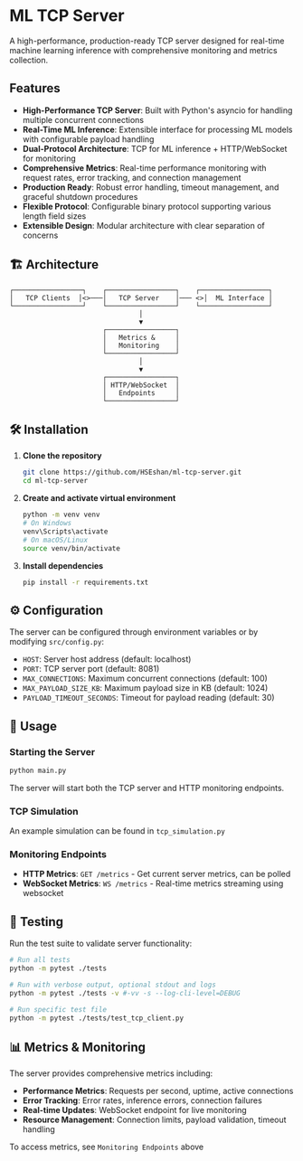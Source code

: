 # ML TCP Server

A high-performance, production-ready TCP server designed for real-time machine learning inference with comprehensive monitoring and metrics collection.

## Features

- **High-Performance TCP Server**: Built with Python's asyncio for handling multiple concurrent connections
- **Real-Time ML Inference**: Extensible interface for processing ML models with configurable payload handling
- **Dual-Protocol Architecture**: TCP for ML inference + HTTP/WebSocket for monitoring
- **Comprehensive Metrics**: Real-time performance monitoring with request rates, error tracking, and connection management
- **Production Ready**: Robust error handling, timeout management, and graceful shutdown procedures
- **Flexible Protocol**: Configurable binary protocol supporting various length field sizes
- **Extensible Design**: Modular architecture with clear separation of concerns

## 🏗️ Architecture

```
┌─────────────────┐    ┌─────────────────┐    ┌─────────────────┐
│   TCP Clients  │<>───│   TCP Server    │─── <>│  ML Interface │
└─────────────────┘    └─────────────────┘    └─────────────────┘
                                │
                                ▼
                       ┌─────────────────┐
                       │   Metrics &     │
                       │   Monitoring    │
                       └─────────────────┘
                                │
                                ▼
                       ┌─────────────────┐
                       │ HTTP/WebSocket  │
                       │   Endpoints     │
                       └─────────────────┘
```

## 🛠️ Installation

1. **Clone the repository**

   ```bash
   git clone https://github.com/HSEshan/ml-tcp-server.git
   cd ml-tcp-server
   ```

2. **Create and activate virtual environment**

   ```bash
   python -m venv venv
   # On Windows
   venv\Scripts\activate
   # On macOS/Linux
   source venv/bin/activate
   ```

3. **Install dependencies**
   ```bash
   pip install -r requirements.txt
   ```

## ⚙️ Configuration

The server can be configured through environment variables or by modifying `src/config.py`:

- `HOST`: Server host address (default: localhost)
- `PORT`: TCP server port (default: 8081)
- `MAX_CONNECTIONS`: Maximum concurrent connections (default: 100)
- `MAX_PAYLOAD_SIZE_KB`: Maximum payload size in KB (default: 1024)
- `PAYLOAD_TIMEOUT_SECONDS`: Timeout for payload reading (default: 30)

## 🚀 Usage

### Starting the Server

```bash
python main.py
```

The server will start both the TCP server and HTTP monitoring endpoints.

### TCP Simulation

An example simulation can be found in `tcp_simulation.py`

### Monitoring Endpoints

- **HTTP Metrics**: `GET /metrics` - Get current server metrics, can be polled
- **WebSocket Metrics**: `WS /metrics` - Real-time metrics streaming using websocket

## 🧪 Testing

Run the test suite to validate server functionality:

```bash
# Run all tests
python -m pytest ./tests

# Run with verbose output, optional stdout and logs
python -m pytest ./tests -v #-vv -s --log-cli-level=DEBUG

# Run specific test file
python -m pytest ./tests/test_tcp_client.py
```

## 📊 Metrics & Monitoring

The server provides comprehensive metrics including:

- **Performance Metrics**: Requests per second, uptime, active connections
- **Error Tracking**: Error rates, inference errors, connection failures
- **Real-time Updates**: WebSocket endpoint for live monitoring
- **Resource Management**: Connection limits, payload validation, timeout handling

To access metrics, see `Monitoring Endpoints` above
